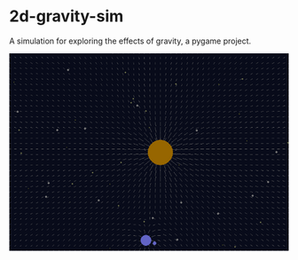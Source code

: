 # 2d-gravity-sim
A simulation for exploring the effects of gravity, a pygame project.

![alt text](2d-gravity-sim.gif)
